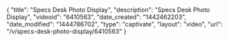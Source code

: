 {
    "title": "Specs Desk Photo Display",
    "description": "Specs Desk Photo Display",
    "videoid": "6410563",
    "date_created": "1442462203",
    "date_modified": "1444786702",
    "type": "captivate",
    "layout": "video",
    "url": "\/v\/specs-desk-photo-display\/6410563"
}